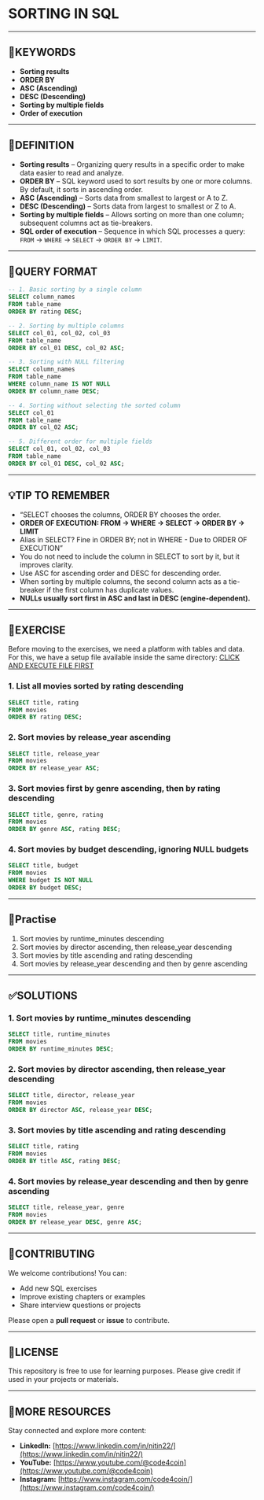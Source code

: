 # SORTING IN SQL
---
## 🔑KEYWORDS
- **Sorting results**
- **ORDER BY**
- **ASC (Ascending)**
- **DESC (Descending)**
- **Sorting by multiple fields**
- **Order of execution**
---
## 📖DEFINITION
- **Sorting results** – Organizing query results in a specific order to make data easier to read and analyze.
- **ORDER BY** – SQL keyword used to sort results by one or more columns. By default, it sorts in ascending order.
- **ASC (Ascending)** – Sorts data from smallest to largest or A to Z.
- **DESC (Descending)** – Sorts data from largest to smallest or Z to A.
- **Sorting by multiple fields** – Allows sorting on more than one column; subsequent columns act as tie-breakers.
- **SQL order of execution** – Sequence in which SQL processes a query: `FROM` → `WHERE` → `SELECT` → `ORDER BY` → `LIMIT`.
---
## 🧱QUERY FORMAT
```sql
-- 1. Basic sorting by a single column
SELECT column_names
FROM table_name
ORDER BY rating DESC;
```
```sql
-- 2. Sorting by multiple columns
SELECT col_01, col_02, col_03
FROM table_name
ORDER BY col_01 DESC, col_02 ASC;
```
```sql
-- 3. Sorting with NULL filtering
SELECT column_names
FROM table_name
WHERE column_name IS NOT NULL
ORDER BY column_name DESC;
```
```sql
-- 4. Sorting without selecting the sorted column
SELECT col_01
FROM table_name
ORDER BY col_02 ASC;
```
```sql
-- 5. Different order for multiple fields
SELECT col_01, col_02, col_03
FROM table_name
ORDER BY col_01 DESC, col_02 ASC;
```
---
## 💡TIP TO REMEMBER
- “SELECT chooses the columns, ORDER BY chooses the order.
- **ORDER OF EXECUTION: FROM -> WHERE -> SELECT -> ORDER BY -> LIMIT**
- Alias in SELECT? Fine in ORDER BY; not in WHERE - Due to ORDER OF EXECUTION”
- You do not need to include the column in SELECT to sort by it, but it improves clarity.
- Use ASC for ascending order and DESC for descending order.
- When sorting by multiple columns, the second column acts as a tie-breaker if the first column has duplicate values.
- **NULLs usually sort first in ASC and last in DESC (engine-dependent).**

---
## 💪EXERCISE
Before moving to the exercises, we need a platform with tables and data.  
For this, we have a setup file available inside the same directory: [CLICK AND EXECUTE FILE FIRST](https://github.com/code4coin/001-SQL-Structured-Query-Language-/blob/main/001%20SQL%20FOR%20DATA%20ENGINEERS/002%20SAMPLE%20DATA/002%20PATRONS%20DATA.md)

###  1. List all movies sorted by rating descending
```sql
SELECT title, rating
FROM movies
ORDER BY rating DESC;
```
###  2. Sort movies by release_year ascending
```sql
SELECT title, release_year
FROM movies
ORDER BY release_year ASC;
```
###  3. Sort movies first by genre ascending, then by rating descending
```sql
SELECT title, genre, rating
FROM movies
ORDER BY genre ASC, rating DESC;
```
###  4. Sort movies by budget descending, ignoring NULL budgets
```sql
SELECT title, budget
FROM movies
WHERE budget IS NOT NULL
ORDER BY budget DESC;
```
---
## 🧠Practise
1. Sort movies by runtime_minutes descending
2. Sort movies by director ascending, then release_year descending
3. Sort movies by title ascending and rating descending
4. Sort movies by release_year descending and then by genre ascending

---
## ✅SOLUTIONS
### 1. Sort movies by runtime_minutes descending
```sql
SELECT title, runtime_minutes
FROM movies
ORDER BY runtime_minutes DESC;
```
### 2. Sort movies by director ascending, then release_year descending
```sql
SELECT title, director, release_year
FROM movies
ORDER BY director ASC, release_year DESC;
```
### 3. Sort movies by title ascending and rating descending
```sql
SELECT title, rating
FROM movies
ORDER BY title ASC, rating DESC;
```
### 4. Sort movies by release_year descending and then by genre ascending
```sql
SELECT title, release_year, genre
FROM movies
ORDER BY release_year DESC, genre ASC;
```
---
## 🤝**CONTRIBUTING** 

We welcome contributions! You can:

- Add new SQL exercises
- Improve existing chapters or examples
- Share interview questions or projects

Please open a **pull request** or **issue** to contribute.

---
## 📄**LICENSE** 

This repository is free to use for learning purposes. Please give credit if used in your projects or materials.

---
## 🔗**MORE RESOURCES** 

Stay connected and explore more content:

- **LinkedIn:** [https://www.linkedin.com/in/nitin22/](https://www.linkedin.com/in/nitin22/)
- **YouTube:** [https://www.youtube.com/@code4coin](https://www.youtube.com/@code4coin)
- **Instagram:** [https://www.instagram.com/code4coin/](https://www.instagram.com/code4coin/)
